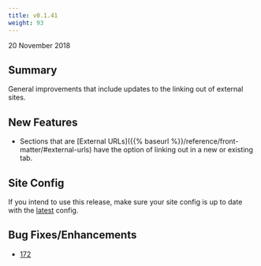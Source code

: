 ```yaml
---
title: v0.1.41
weight: 93
---
```


20 November 2018

## Summary

General improvements that include updates to the linking out of external sites.

## New Features

- Sections that are [External URLs]({{% baseurl %}}/reference/front-matter/#external-urls) have the option of linking out in a new or existing tab.

## Site Config

If you intend to use this release, make sure your site config is up to date with the [latest](https://github.com/SPANDigital/presidium-template/releases/tag/v0.1.39) config.

## Bug Fixes/Enhancements

- [172](https://github.com/SPANDigital/presidium/issues/172)

